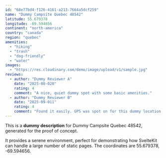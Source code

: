 ```yaml
---
id: "68e77bd4-f126-4161-a213-7664a5dcf259"
name: "Dummy Campsite Quebec 48542"
latitude: 55.679378
longitude: -69.594656
continent: "north-america"
country: "canada"
region: "quebec"
amenities:
  - "hiking"
  - "trash"
  - "dog-friendly"
  - "water"
images:
  - "https://res.cloudinary.com/demo/image/upload/v1/sample.jpg"
reviews:
  - author: "Dummy Reviewer A"
    date: "2025-08-020"
    rating: 4
    comment: "A nice, quiet dummy spot with some basic amenities."
  - author: "Dummy Reviewer B"
    date: "2025-09-011"
    rating: 4
    comment: "Found it easily. GPS was spot on for this dummy location."
---
```


This is a **dummy description** for Dummy Campsite Quebec 48542, generated for the proof of concept.

It provides a serene environment, perfect for demonstrating how SvelteKit can handle a large number of static pages. The coordinates are 55.679378, -69.594656.
